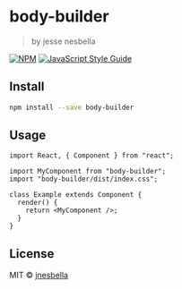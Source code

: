 # body-builder

> by jesse nesbella

[![NPM](https://img.shields.io/npm/v/body-builder.svg)](https://www.npmjs.com/package/body-builder) [![JavaScript Style Guide](https://img.shields.io/badge/code_style-standard-brightgreen.svg)](https://standardjs.com)

## Install

```bash
npm install --save body-builder
```

## Usage

```tsx
import React, { Component } from "react";

import MyComponent from "body-builder";
import "body-builder/dist/index.css";

class Example extends Component {
  render() {
    return <MyComponent />;
  }
}
```

## License

MIT © [jnesbella](https://github.com/jnesbella)
